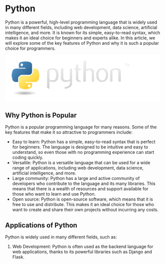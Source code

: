 # Python
Python is a powerful, high-level programming language that is widely used in many different fields,
including web development, data science, artificial intelligence, and more. It is known for its simple,
easy-to-read syntax, which makes it an ideal choice for beginners and experts alike. In this article,
we will explore some of the key features of Python and why it is such a popular choice for
programmers.

![Alt text](Python_image.png)

## Why Python is Popular
Python is a popular programming language for many reasons. Some of the key features that make
it so attractive to programmers include:
- Easy to learn: Python has a simple, easy-to-read syntax that is perfect for beginners. The
language is designed to be intuitive and easy to understand, so even those with no
programming experience can start coding quickly.
- Versatile: Python is a versatile language that can be used for a wide range of applications,
including web development, data science, artificial intelligence, and more.
- Large community: Python has a large and active community of developers who contribute to
the language and its many libraries. This means that there is a wealth of resources and support
available for those who want to learn and use Python.
- Open source: Python is open-source software, which means that it is free to use and
distribute. This makes it an ideal choice for those who want to create and share their own
projects without incurring any costs.

## Applications of Python
Python is widely used in many different fields, such as:
1. Web Development: Python is often used as the backend language for web applications,
thanks to its powerful libraries such as Django and Flask.
